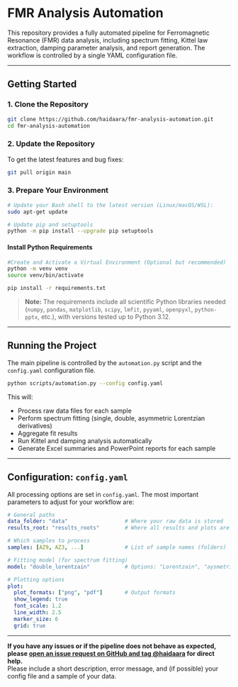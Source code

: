 # FMR Analysis Automation

This repository provides a fully automated pipeline for Ferromagnetic Resonance (FMR) data analysis, including spectrum fitting, Kittel law extraction, damping parameter analysis, and report generation. The workflow is controlled by a single YAML configuration file.

---

## Getting Started

### 1. Clone the Repository

```bash
git clone https://github.com/haidaara/fmr-analysis-automation.git
cd fmr-analysis-automation
```

### 2. Update the Repository

To get the latest features and bug fixes:

```bash
git pull origin main
```

### 3. Prepare Your Environment


```bash
# Update your Bash shell to the latest version (Linux/macOS/WSL):
sudo apt-get update

# Update pip and setuptools
python -m pip install --upgrade pip setuptools
```


#### Install Python Requirements


```bash
#Create and Activate a Virtual Environment (Optional but recommended)
python -m venv venv
source venv/bin/activate 
```

```bash
pip install -r requirements.txt
```

> **Note:** The requirements include all scientific Python libraries needed (`numpy`, `pandas`, `matplotlib`, `scipy`, `lmfit`, `pyyaml`, `openpyxl`, `python-pptx`, etc.), with versions tested up to Python 3.12.  
---

## Running the Project

The main pipeline is controlled by the `automation.py` script and the `config.yaml` configuration file.

```bash
python scripts/automation.py --config config.yaml
```

This will:
- Process raw data files for each sample
- Perform spectrum fitting (single, double, asymmetric Lorentzian derivatives)
- Aggregate fit results
- Run Kittel and damping analysis automatically
- Generate Excel summaries and PowerPoint reports for each sample

---

## Configuration: `config.yaml`

All processing options are set in `config.yaml`. The most important parameters to adjust for your workflow are:

```yaml
# General paths
data_folder: "data"                  # Where your raw data is stored
results_root: "results_roots"        # Where all results and plots are saved

# Which samples to process
samples: [AZ9, AZ3, ...]             # List of sample names (folders)

# Fitting model (for spectrum fitting)
model: "double_lorentzain"           # Options: "Lorentzain", "aysmetric", "double_lorentzain"

# Plotting options
plot:
  plot_formats: ["png", "pdf"]       # Output formats
  show_legend: true
  font_scale: 1.2
  line_width: 2.5
  marker_size: 6
  grid: true
```

---

**If you have any issues or if the pipeline does not behave as expected, please [open an issue request on GitHub and tag @haidaara](https://github.com/haidaara/fmr-analysis-automation/issues/new) for direct help.**  
Please include a short description, error message, and (if possible) your config file and a sample of your data.